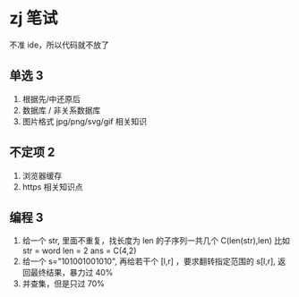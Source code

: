 # zj 笔试

不准 ide，所以代码就不放了

## 单选 3  

1. 根据先/中还原后
2. 数据库 / 非关系数据库
3. 图片格式 jpg/png/svg/gif 相关知识

## 不定项 2

1. 浏览器缓存
2. https 相关知识点

## 编程 3

1. 给一个 str, 里面不重复，找长度为 len 的子序列一共几个 C(len(str),len)
   比如 str = word
   len = 2
   ans = C(4,2)
2. 给一个 s="101001001010", 再给若干个 [l,r] ，要求翻转指定范围的 s[l,r], 返回最终结果，暴力过 40%
3. 并查集，但是只过 70%
